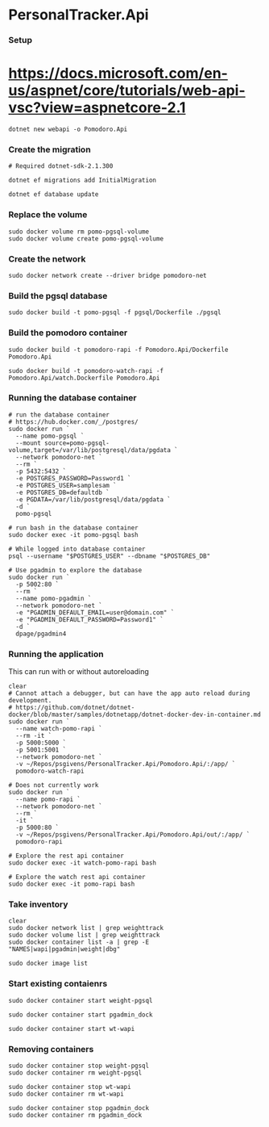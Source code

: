 # PersonalTracker.Api

### Setup

# https://docs.microsoft.com/en-us/aspnet/core/tutorials/web-api-vsc?view=aspnetcore-2.1

    dotnet new webapi -o Pomodoro.Api

    
### Create the migration

    # Required dotnet-sdk-2.1.300

    dotnet ef migrations add InitialMigration

    dotnet ef database update

### Replace the volume
    sudo docker volume rm pomo-pgsql-volume
    sudo docker volume create pomo-pgsql-volume

### Create the network
    sudo docker network create --driver bridge pomodoro-net
  
### Build the pgsql database

    sudo docker build -t pomo-pgsql -f pgsql/Dockerfile ./pgsql

### Build the pomodoro container

    sudo docker build -t pomodoro-rapi -f Pomodoro.Api/Dockerfile Pomodoro.Api

    sudo docker build -t pomodoro-watch-rapi -f Pomodoro.Api/watch.Dockerfile Pomodoro.Api

### Running the database container

    # run the database container
    # https://hub.docker.com/_/postgres/
    sudo docker run `
      --name pomo-pgsql `
      --mount source=pomo-pgsql-volume,target=/var/lib/postgresql/data/pgdata `
      --network pomodoro-net `
      --rm `
      -p 5432:5432 `
      -e POSTGRES_PASSWORD=Password1 `
      -e POSTGRES_USER=samplesam `
      -e POSTGRES_DB=defaultdb `
      -e PGDATA=/var/lib/postgresql/data/pgdata `
      -d `
      pomo-pgsql

    # run bash in the database container
    sudo docker exec -it pomo-pgsql bash

    # While logged into database container
    psql --username "$POSTGRES_USER" --dbname "$POSTGRES_DB"

    # Use pgadmin to explore the database
    sudo docker run `
      -p 5002:80 `
      --rm `
      --name pomo-pgadmin `
      --network pomodoro-net `
      -e "PGADMIN_DEFAULT_EMAIL=user@domain.com" `
      -e "PGADMIN_DEFAULT_PASSWORD=Password1" `
      -d `
      dpage/pgadmin4


### Running the application
This can run with or without autoreloading

    clear
    # Cannot attach a debugger, but can have the app auto reload during development.
    # https://github.com/dotnet/dotnet-docker/blob/master/samples/dotnetapp/dotnet-docker-dev-in-container.md
    sudo docker run `
      --name watch-pomo-rapi `
      --rm -it `
      -p 5000:5000 `
      -p 5001:5001 `
      --network pomodoro-net `
      -v ~/Repos/psgivens/PersonalTracker.Api/Pomodoro.Api/:/app/ `
      pomodoro-watch-rapi
    
    # Does not currently work
    sudo docker run `
      --name pomo-rapi `
      --network pomodoro-net `
      --rm `
      -it `
      -p 5000:80 `
      -v ~/Repos/psgivens/PersonalTracker.Api/Pomodoro.Api/out/:/app/ `
      pomodoro-rapi

    # Explore the rest api container
    sudo docker exec -it watch-pomo-rapi bash

    # Explore the watch rest api container
    sudo docker exec -it pomo-rapi bash


### Take inventory
    clear
    sudo docker network list | grep weighttrack
    sudo docker volume list | grep weighttrack
    sudo docker container list -a | grep -E "NAMES|wapi|pgadmin|weight|dbg"

    sudo docker image list

### Start existing contaienrs

    sudo docker container start weight-pgsql

    sudo docker container start pgadmin_dock

    sudo docker container start wt-wapi

### Removing containers

    sudo docker container stop weight-pgsql
    sudo docker container rm weight-pgsql

    sudo docker container stop wt-wapi
    sudo docker container rm wt-wapi

    sudo docker container stop pgadmin_dock
    sudo docker container rm pgadmin_dock








